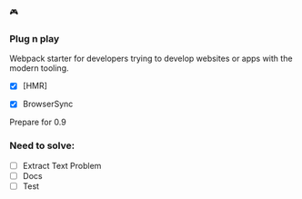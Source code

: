 :video_game:
### Plug n play

Webpack starter for developers trying to develop websites or apps with the modern tooling.

* [x] [HMR]
* [x] BrowserSync


Prepare for 0.9

### Need to solve:

* [ ] Extract Text Problem
* [ ] Docs
* [ ] Test
